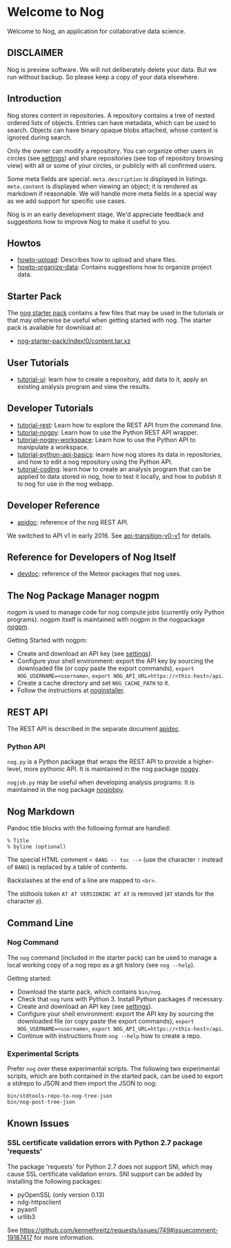 # Welcome to Nog

Welcome to Nog, an application for collaborative data science.

<!-- toc -->

## DISCLAIMER

Nog is preview software.  We will not deliberately delete your data.  But we
run without backup.  So please keep a copy of your data elsewhere.

## Introduction

Nog stores content in repositories.  A repository contains a tree of nested
ordered lists of objects.  Entries can have metadata, which can be used to
search.  Objects can have binary opaque blobs attached, whose content is
ignored during search.

Only the owner can modify a repository.  You can organize other users in
circles (see [settings](/settings)) and share repositories (see top of
repository browsing view) with all or some of your circles, or publicly with
all confirmed users.

Some meta fields are special: `meta.description` is displayed in listings.
`meta.content` is displayed when viewing an object; it is rendered as markdown
if reasonable.  We will handle more meta fields in a special way as we add
support for specific use cases.

Nog is in an early development stage.  We'd appreciate feedback and suggestions
how to improve Nog to make it useful to you.

## Howtos

 - [howto-upload](./howto-upload.md): Describes how to upload and share files.
 - [howto-organize-data](./howto-organize-data.md): Contains suggestions how to
   organize project data.

## Starter Pack

The [nog starter pack](/nog/packages/files/programs/nog-starter-pack/index!0)
contains a few files that may be used in the tutorials or that may otherwise be
useful when getting started with nog.  The starter pack is available for
download at:

 - [nog-starter-pack/index!0/content.tar.xz](/nog/packages/files/programs/nog-starter-pack/index!0/content.tar.xz)

## User Tutorials

- [tutorial-ui](./tutorial-ui.md): learn how to create a repository, add
  data to it, apply an existing analysis program and view the results.

## Developer Tutorials

- [tutorial-rest](./tutorial-rest.md): Learn how to explore the REST API from the
  command line.
- [tutorial-nogpy](./tutorial-nogpy.md): Learn how to use the Python REST API
  wrapper.
- [tutorial-nogpy-workspace](./tutorial-nogpy-workspace.md): Learn how to use the
  Python API to manipulate a workspace.
- [tutorial-python-api-basics](./tutorial-python-api-basics.md): learn how nog
  stores its data in repositories, and how to edit a nog repository using the
  Python API.
- [tutorial-coding](./tutorial-coding.md): learn how to create an analysis
  program that can be applied to data stored in nog, how to test it locally,
  and how to publish it to nog for use in the nog webapp.

## Developer Reference

- [apidoc](./apidoc.md): reference of the nog REST API.

We switched to API v1 in early 2016.  See
[api-transition-v0-v1](./api-transition-v0-v1.md) for details.

## Reference for Developers of Nog Itself

- [devdoc](./devdoc.md): reference of the Meteor packages that nog uses.

## The Nog Package Manager nogpm

nogpm is used to manage code for nog compute jobs (currently only Python
programs).  nogpm itself is maintained with nogpm in the nogpackage
[nogpm](/nog/packages/files/programs/nogpm/index!0).

Getting Started with nogpm:

 - Create and download an API key (see [settings](/settings)).
 - Configure your shell environment: export the API key by sourcing the
   downloaded file (or copy paste the export commands), `export
   NOG_USERNAME=<username>`, `export
   NOG_API_URL=https://<this-host>/api`.
 - Create a cache directory and set `NOG_CACHE_PATH` to it.
 - Follow the instructions at
   [noginstaller](/nog/packages/files/programs/noginstaller/index!0).

## REST API

The REST API is described in the separate document [apidoc](./apidoc.md).

### Python API

`nog.py` is a Python package that wraps the REST API to provide a higher-level,
more pythonic API.  It is maintained in the nog package
[nogpy](/nog/packages/files/programs/nogpy/index!0).

`nogjob.py` may be useful when developing analysis programs: It is maintained
in the nog package [nogjobpy](/nog/packages/files/programs/nogjobpy/index!0).

## Nog Markdown

Pandoc title blocks with the following format are handled:

```
% Title
% byline (optional)
```

<!-- BANG is used below to hide the special comment from the markdown parser,
which would otherwise replaced it with a toc . -->

The special HTML comment `< BANG -- toc -->` (use the character `!` instead of
` BANG `) is replaced by a table of contents.

Backslashes at the end of a line are mapped to `<br>`.

The stdtools token ` AT AT VERSIONINC AT AT ` is removed (` AT ` stands for the
character `@`).

## Command Line

### Nog Command

The `nog` command (included in the starter pack) can be used to manage a local
working copy of a nog repo as a git history (see `nog --help`).

Getting started:

 - Download the starte pack, which contains `bin/nog`.
 - Check that `nog` runs with Python 3.  Install Python packages if necessary.
 - Create and download an API key (see [settings](/settings)).
 - Configure your shell environment: export the API key by sourcing the
   downloaded file (or copy paste the export commands), `export
   NOG_USERNAME=<username>`, `export NOG_API_URL=https://<this-host>/api`.
 - Continue with instructions from `nog --help` how to create a repo.

### Experimental Scripts

Prefer `nog` over these experimental scripts.  The following two experimental
scripts, which are both contained in the started pack, can be used to export
a stdrepo to JSON and then import the JSON to nog:

```
bin/stdtools-repo-to-nog-tree-json
bin/nog-post-tree-json
```

## Known Issues

### SSL certificate validation errors with Python 2.7 package 'requests'

The package 'requests' for Python 2.7 does not support SNI, which may cause SSL
certificate validation errors.  SNI support can be added by installing the
following packages:

 - pyOpenSSL (only version 0.13)
 - ndg-httpsclient
 - pyasn1
 - urllib3

See <https://github.com/kennethreitz/requests/issues/749#issuecomment-19187417>
for more information.
